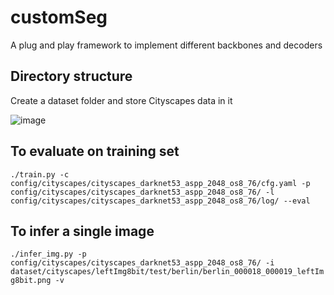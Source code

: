 # customSeg
A plug and play framework to implement different backbones and decoders

## Directory structure
Create a dataset folder and store Cityscapes data in it

![image](https://user-images.githubusercontent.com/25299756/121074188-23680f00-c7f1-11eb-86fc-6759641d4f30.png)

## To evaluate on training set
```./train.py -c config/cityscapes/cityscapes_darknet53_aspp_2048_os8_76/cfg.yaml -p config/cityscapes/cityscapes_darknet53_aspp_2048_os8_76/ -l config/cityscapes/cityscapes_darknet53_aspp_2048_os8_76/log/ --eval```

## To infer a single image
```./infer_img.py -p config/cityscapes/cityscapes_darknet53_aspp_2048_os8_76/ -i dataset/cityscapes/leftImg8bit/test/berlin/berlin_000018_000019_leftImg8bit.png -v```

